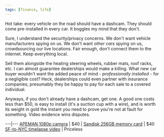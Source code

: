 ```yaml
---
tags: [finance, life]
---
```


Hot take: every vehicle on the road should have a dashcam. They should come
pre-installed in every car. It boggles my mind that they don't.

Sure, I understand the security/privacy concerns. We don't want vehicle
manufacturers spying on us. We don't want *other cars* spying on us,
crowdsourcing our live locations. Fair enough, don't connect them to the
internet. Keep everything local.

Sell them alongside the heating steering wheels, rubber mats, roof racks, etc.
I can almost guarantee dealerships would make a killing. What new car buyer
wouldn't want the added peace of mind - *professionally installed* - for
a negligible cost? Heck, dealerships could even partner with insurance
companies; presumably they be happy to pay for each sale to a covered
individual. 


Anyways, if you don't already have a dashcam, get one. A good one costs less
than $50, is easy to install (it's a suction cup with a wire), and is worth its
weight in gold the instant you need to prove you're not at fault for something.
Video evidence wins disputes.  

---|---
[APEMAN 1080p camera](https://www.amazon.com/gp/product/B07GFF7NLB) | $40 | 
[Sandisk 256GB memory card](https://www.amazon.com/SanDisk-Extreme-microSDXC-Memory-Adapter/dp/B07FCR3316) | $40
[SF-to-NYC timelapse video](https://www.youtube.com/watch?v=VsRL7CDdJew) | Priceless
